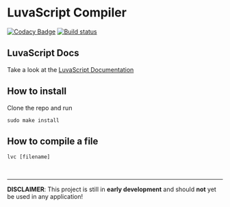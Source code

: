 # LuvaScript Compiler

[![Codacy Badge](https://api.codacy.com/project/badge/Grade/61d94deb7635450b9574d95aed0c5492)](https://app.codacy.com/gh/lucr4ft/luvascript-compiler?utm_source=github.com&utm_medium=referral&utm_content=lucr4ft/luvascript-compiler&utm_campaign=Badge_Grade_Settings)
[![Build status](https://ci.appveyor.com/api/projects/status/t0g7nftrb6413tp7/branch/develop?svg=true)](https://ci.appveyor.com/project/lucalewin/luvascript-compiler/branch/develop)

## LuvaScript Docs
Take a look at the [LuvaScript Documentation](docs/index.md)

## How to install

Clone the repo and run

```shell
sudo make install
```

## How to compile a file

```shell
lvc [filename]
```

<br>

---
**DISCLAIMER**: This project is still in **early development** and should **not** yet be used in any application!